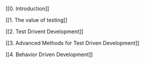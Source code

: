[[0. Introduction]]

[[1. The value of testing]]

[[2. Test Drivent Development]]

[[3. Advanced Methods for Test Driven Development]]

[[4. Behavior Driven Development]]

